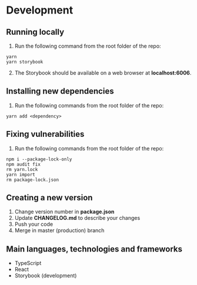 # Development

## Running locally

1. Run the following command from the root folder of the repo:

```
yarn
yarn storybook
```

2. The Storybook should be available on a web browser at **localhost:6006**.

## Installing new dependencies

1. Run the following commands from the root folder of the repo:

```
yarn add <dependency>
```

## Fixing vulnerabilities

1. Run the following commands from the root folder of the repo:

```
npm i --package-lock-only
npm audit fix
rm yarn.lock
yarn import
rm package-lock.json
```

## Creating a new version

1. Change version number in **package.json**
2. Update **CHANGELOG.md** to describe your changes
3. Push your code
4. Merge in master (production) branch

## Main languages, technologies and frameworks

- TypeScript
- React
- Storybook (development)
